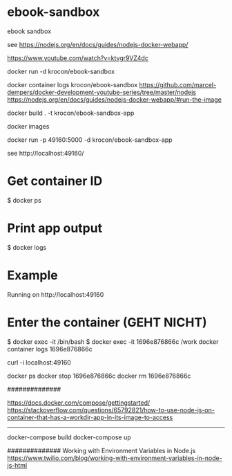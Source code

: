 # ebook-sandbox
ebook sandbox

see https://nodejs.org/en/docs/guides/nodejs-docker-webapp/

https://www.youtube.com/watch?v=ktvgr9VZ4dc


docker run -d krocon/ebook-sandbox

docker container logs  krocon/ebook-sandbox
https://github.com/marcel-dempers/docker-development-youtube-series/tree/master/nodejs
https://nodejs.org/en/docs/guides/nodejs-docker-webapp/#run-the-image

docker build . -t krocon/ebook-sandbox-app

docker images

docker run -p 49160:5000 -d krocon/ebook-sandbox-app

see http://localhost:49160/

# Get container ID
$ docker ps

# Print app output
$ docker logs <container id>

# Example
Running on http://localhost:49160

# Enter the container (GEHT NICHT)
$ docker exec -it <container id> /bin/bash
$ docker exec -it 1696e876866c /work
docker container logs 1696e876866c

curl -i localhost:49160

docker ps
docker stop 1696e876866c
docker rm  1696e876866c

##############

https://docs.docker.com/compose/gettingstarted/
https://stackoverflow.com/questions/65792821/how-to-use-node-js-on-container-that-has-a-workdir-app-in-its-image-to-access

________________
docker-compose build
docker-compose up

##############
Working with Environment Variables in Node.js
https://www.twilio.com/blog/working-with-environment-variables-in-node-js-html